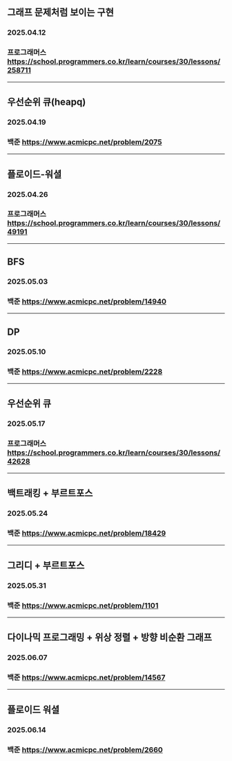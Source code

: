## 그래프 문제처럼 보이는 구현
### 2025.04.12
### 프로그래머스 https://school.programmers.co.kr/learn/courses/30/lessons/258711
---
## 우선순위 큐(heapq)
### 2025.04.19
### 백준 https://www.acmicpc.net/problem/2075
---
## 플로이드-워셜
### 2025.04.26
### 프로그래머스 https://school.programmers.co.kr/learn/courses/30/lessons/49191
---
## BFS
### 2025.05.03
### 백준 https://www.acmicpc.net/problem/14940
---
## DP
### 2025.05.10
### 백준 https://www.acmicpc.net/problem/2228
---
## 우선순위 큐
### 2025.05.17
### 프로그래머스 https://school.programmers.co.kr/learn/courses/30/lessons/42628
---
## 백트래킹 + 부르트포스
### 2025.05.24
### 백준 https://www.acmicpc.net/problem/18429
---
## 그리디 + 부르트포스
### 2025.05.31
### 백준 https://www.acmicpc.net/problem/1101
---
## 다이나믹 프로그래밍 + 위상 정렬 + 방향 비순환 그래프
### 2025.06.07
### 백준 https://www.acmicpc.net/problem/14567
---
## 플로이드 워셜
### 2025.06.14
### 백준 https://www.acmicpc.net/problem/2660

